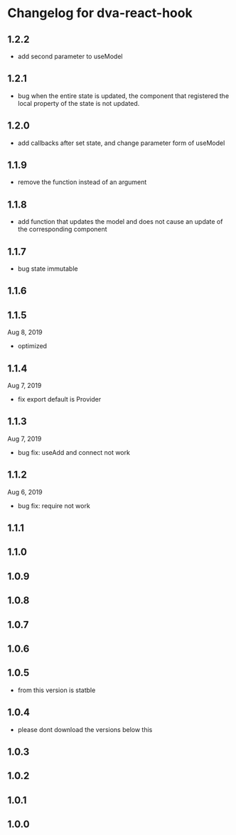 # Changelog for dva-react-hook

## 1.2.2

- add second parameter to useModel

## 1.2.1

- bug  when the entire state is updated, the component that registered the local property of the state  is not updated. 

## 1.2.0

- add callbacks after set state, and change parameter form of useModel


## 1.1.9

- remove the function instead of an argument

## 1.1.8

- add function that updates the model and does not cause an update of the corresponding component

## 1.1.7
- bug state immutable
## 1.1.6
## 1.1.5

Aug 8, 2019

- optimized

## 1.1.4

Aug 7, 2019

- fix export default is Provider 


## 1.1.3

Aug 7, 2019

- bug fix: useAdd and connect not work

## 1.1.2

Aug 6, 2019

- bug fix: require not work

## 1.1.1

## 1.1.0

## 1.0.9

## 1.0.8

## 1.0.7

## 1.0.6

## 1.0.5

- from this version is statble

## 1.0.4

- please dont download the versions below this

## 1.0.3

## 1.0.2

## 1.0.1

## 1.0.0

